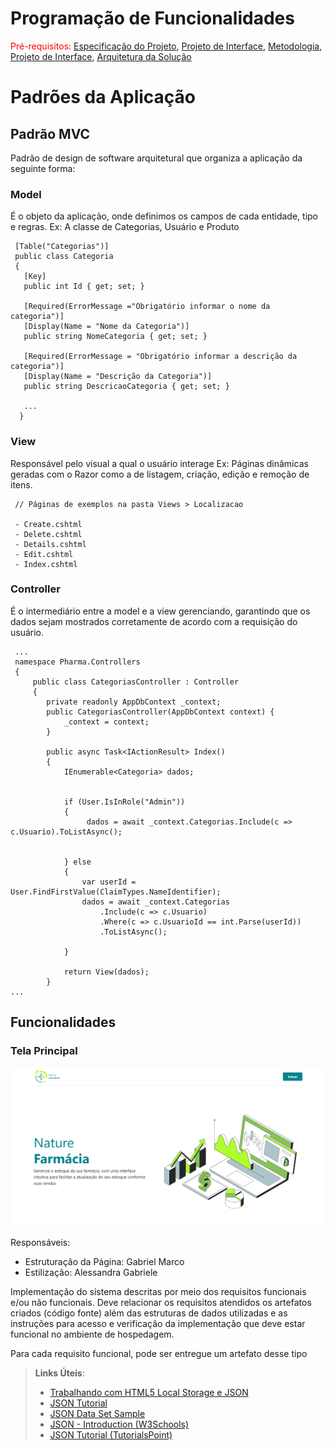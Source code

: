 # Programação de Funcionalidades

<span style="color:red">Pré-requisitos: <a href="2-Especificação do Projeto.md"> Especificação do Projeto</a></span>, <a href="3-Projeto de Interface.md"> Projeto de Interface</a>, <a href="4-Metodologia.md"> Metodologia</a>, <a href="3-Projeto de Interface.md"> Projeto de Interface</a>, <a href="5-Arquitetura da Solução.md"> Arquitetura da Solução</a>


# Padrões da Aplicação

## Padrão MVC 
Padrão de design de software arquitetural que organiza a aplicação da seguinte forma:

### Model
É o objeto da aplicação, onde definimos os campos de cada entidade, tipo e regras.
Ex: A classe de Categorias, Usuário e Produto

  ```
   [Table("Categorias")]
   public class Categoria
   {
     [Key]
     public int Id { get; set; }
  
     [Required(ErrorMessage ="Obrigatório informar o nome da categoria")]
     [Display(Name = "Nome da Categoria")]
     public string NomeCategoria { get; set; }
  
     [Required(ErrorMessage = "Obrigatório informar a descrição da categoria")]
     [Display(Name = "Descrição da Categoria")]
     public string DescricaoCategoria { get; set; }

     ...
    }
  ```
  
### View
Responsável pelo visual a qual o usuário interage
Ex: Páginas dinâmicas geradas com o Razor como a de listagem, criação, edição e remoção de itens.

  ```
   // Páginas de exemplos na pasta Views > Localizacao

   - Create.cshtml
   - Delete.cshtml
   - Details.cshtml
   - Edit.cshtml
   - Index.cshtml

  ```

### Controller
É o intermediário entre a model e a view gerenciando, garantindo que os dados sejam mostrados corretamente de acordo com a requisição do usuário.

```
 ...
 namespace Pharma.Controllers
 {
     public class CategoriasController : Controller 
     {
        private readonly AppDbContext _context;
        public CategoriasController(AppDbContext context) {
            _context = context;
        }

        public async Task<IActionResult> Index()
        {
            IEnumerable<Categoria> dados;


            if (User.IsInRole("Admin"))
            {
                 dados = await _context.Categorias.Include(c => c.Usuario).ToListAsync();
     

            } else
            {
                var userId = User.FindFirstValue(ClaimTypes.NameIdentifier);
                dados = await _context.Categorias
                    .Include(c => c.Usuario)
                    .Where(c => c.UsuarioId == int.Parse(userId))
                    .ToListAsync();
          
            }
           
            return View(dados);
        }
...

```

## Funcionalidades

### Tela Principal

![Tela - Principal](./img/Telas/Principal/tela_principal.png)

Responsáveis:
- Estruturação da Página: Gabriel Marco
- Estilização: Alessandra Gabriele











Implementação do sistema descritas por meio dos requisitos funcionais e/ou não funcionais. Deve relacionar os requisitos atendidos os artefatos criados (código fonte) além das estruturas de dados utilizadas e as instruções para acesso e verificação da implementação que deve estar funcional no ambiente de hospedagem.

Para cada requisito funcional, pode ser entregue um artefato desse tipo

> **Links Úteis**:
>
> - [Trabalhando com HTML5 Local Storage e JSON](https://www.devmedia.com.br/trabalhando-com-html5-local-storage-e-json/29045)
> - [JSON Tutorial](https://www.w3resource.com/JSON)
> - [JSON Data Set Sample](https://opensource.adobe.com/Spry/samples/data_region/JSONDataSetSample.html)
> - [JSON - Introduction (W3Schools)](https://www.w3schools.com/js/js_json_intro.asp)
> - [JSON Tutorial (TutorialsPoint)](https://www.tutorialspoint.com/json/index.htm)
